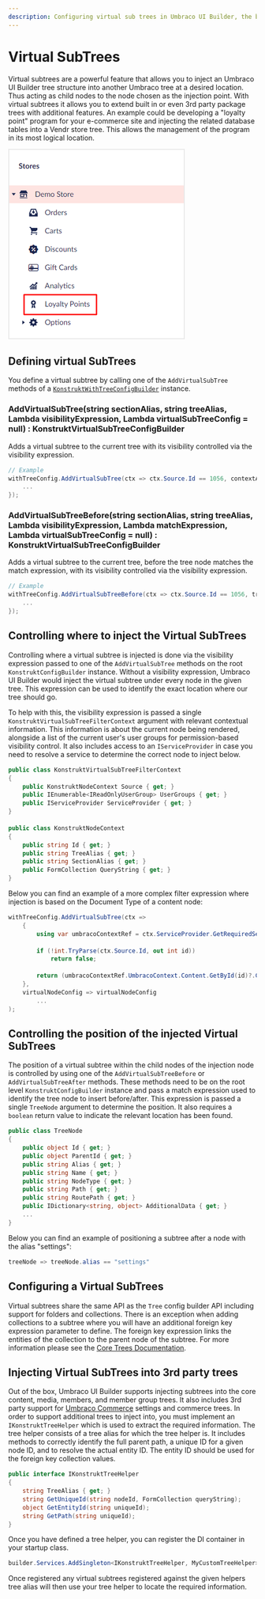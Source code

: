 ```yaml
---
description: Configuring virtual sub trees in Umbraco UI Builder, the backoffice UI builder for Umbraco.
---
```


# Virtual SubTrees

Virtual subtrees are a powerful feature that allows you to inject an Umbraco UI Builder tree structure into another Umbraco tree at a desired location. Thus acting as child nodes to the node chosen as the injection point. With virtual subtrees it allows you to extend built in or even 3rd party package trees with additional features. An example could be developing a "loyalty point" program for your e-commerce site and injecting the related database tables into a Vendr store tree. This allows the management of the program in its most logical location.

![Example virtual sub tree injected into a Vendr store tree](../images/virtual-sub-tree.png)

## Defining virtual SubTrees

You define a virtual subtree by calling one of the `AddVirtualSubTree` methods of a [`KonstruktWithTreeConfigBuilder`](../areas/trees.md#extending-an-existing-tree) instance.

### **AddVirtualSubTree(string sectionAlias, string treeAlias, Lambda visibilityExpression, Lambda virtualSubTreeConfig = null) : KonstruktVirtualSubTreeConfigBuilder**

Adds a virtual subtree to the current tree with its visibility controlled via the visibility expression.

````csharp
// Example
withTreeConfig.AddVirtualSubTree(ctx => ctx.Source.Id == 1056, contextAppConfig => {
    ...
});
````

### **AddVirtualSubTreeBefore(string sectionAlias, string treeAlias, Lambda visibilityExpression, Lambda matchExpression, Lambda virtualSubTreeConfig = null) : KonstruktVirtualSubTreeConfigBuilder**

Adds a virtual subtree to the current tree, before the tree node matches the match expression, with its visibility controlled via the visibility expression.

````csharp
// Example
withTreeConfig.AddVirtualSubTreeBefore(ctx => ctx.Source.Id == 1056, treeNode => treeNode.Name == "Settings", contextAppConfig => {
    ...
});
````

## Controlling where to inject the Virtual SubTrees

Controlling where a virtual subtree is injected is done via the visibility expression passed to one of the `AddVirtualSubTree` methods on the root `KonstruktConfigBuilder` instance. Without a visibility expression, Umbraco UI Builder would inject the virtual subtree under every node in the given tree. This expression can be used to identify the exact location where our tree should go.

To help with this, the visibility expression is passed a single `KonstruktVirtualSubTreeFilterContext` argument with relevant contextual information. This information is about the current node being rendered, alongside a list of the current user's user groups for permission-based visibility control. It also includes access to an `IServiceProvider` in case you need to resolve a service to determine the correct node to inject below.

````csharp
public class KonstruktVirtualSubTreeFilterContext
{
    public KonstruktNodeContext Source { get; }
    public IEnumerable<IReadOnlyUserGroup> UserGroups { get; }
    public IServiceProvider ServiceProvider { get; }
}

public class KonstruktNodeContext
{
    public string Id { get; }
    public string TreeAlias { get; }
    public string SectionAlias { get; }
    public FormCollection QueryString { get; }
}
````

Below you can find an example of a more complex filter expression where injection is based on the Document Type of a content node:

````csharp
withTreeConfig.AddVirtualSubTree(ctx => 
    {
        using var umbracoContextRef = ctx.ServiceProvider.GetRequiredService<IUmbracoContextFactory>().EnsureUmbracoContext();
        
        if (!int.TryParse(ctx.Source.Id, out int id)) 
            return false;

        return (umbracoContextRef.UmbracoContext.Content.GetById(id)?.ContentType.Alias ?? "") == "textPage";
    }, 
    virtualNodeConfig => virtualNodeConfig
        ...
);
````

## Controlling the position of the injected Virtual SubTrees  

The position of a virtual subtree within the child nodes of the injection node is controlled by using one of the  `AddVirtualSubTreeBefore` or `AddVirtualSubTreeAfter` methods. These methods need to be on the root level `KonstruktConfigBuilder` instance and pass a match expression used to identify the tree node to insert before/after. This expression is passed a single `TreeNode` argument to determine the position. It also requires a `boolean` return value to indicate the relevant location has been found.

````csharp
public class TreeNode
{
    public object Id { get; }
    public object ParentId { get; }
    public string Alias { get; }
    public string Name { get; }
    public string NodeType { get; }
    public string Path { get; }
    public string RoutePath { get; }
    public IDictionary<string, object> AdditionalData { get; }
    ...
}
````

Below you can find an example of positioning a subtree after a node with the alias "settings":

````csharp
treeNode => treeNode.alias == "settings"
````

## Configuring a Virtual SubTrees

Virtual subtrees share the same API as the `Tree` config builder API including support for folders and collections. There is an exception when adding collections to a subtree where you will have an additional foreign key expression parameter to define. The foreign key expression links the entities of the collection to the parent node of the subtree. For more information please see the [Core Trees Documentation](../areas/trees.md).

## Injecting Virtual SubTrees into 3rd party trees

Out of the box, Umbraco UI Builder supports injecting subtrees into the core content, media, members, and member group trees. It also includes 3rd party support for [Umbraco Commerce](../../umbraco-commerce/README.md) settings and commerce trees. In order to support additional trees to inject into, you must implement an `IKonstruktTreeHelper` which is used to extract the required information. The tree helper consists of a tree alias for which the tree helper is. It includes methods to correctly identify the full parent path, a unique ID for a given node ID, and to resolve the actual entity ID. The entity ID should be used for the foreign key collection values.

````csharp
public interface IKonstruktTreeHelper
{
    string TreeAlias { get; }
    string GetUniqueId(string nodeId, FormCollection queryString);
    object GetEntityId(string uniqueId);
    string GetPath(string uniqueId);
}
````

Once you have defined a tree helper, you can register the DI container in your startup class.

````csharp
builder.Services.AddSingleton<IKonstruktTreeHelper, MyCustomTreeHelper>();
````

Once registered any virtual subtrees registered against the given helpers tree alias will then use your tree helper to locate the required information.
